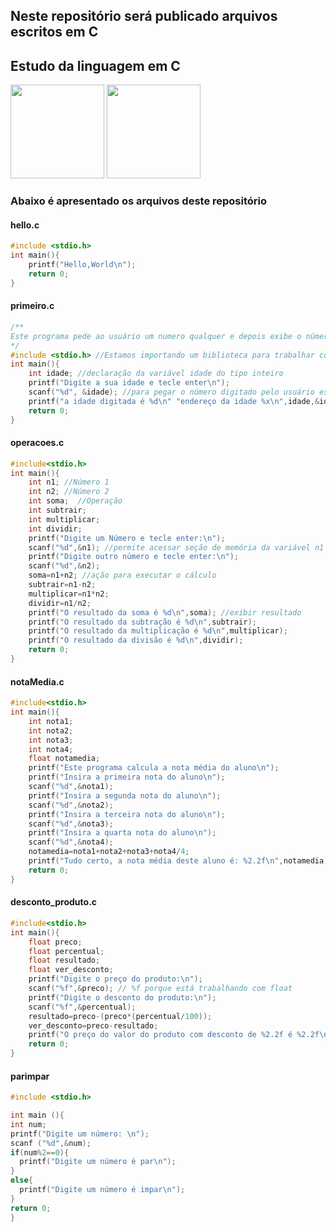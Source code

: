 ## Neste repositório será publicado arquivos escritos em C
## Estudo da linguagem em C

<img src="https://upload.wikimedia.org/wikipedia/commons/thumb/1/18/C_Programming_Language.svg/695px-C_Programming_Language.svg.png" height="150" width="150">

<img src="https://seeklogo.com/images/G/github-logo-5F384D0265-seeklogo.com.png" height="150" width="150">

### Abaixo é apresentado os arquivos deste repositório

#### hello.c


```c
#include <stdio.h>
int main(){
    printf("Hello,World\n");
    return 0;
}
```

#### primeiro.c

```c
/**
Este programa pede ao usuário um numero qualquer e depois exibe o número na tela
*/
#include <stdio.h> //Estamos importando um biblioteca para trabalhar com entrada e saída de dados
int main(){
    int idade; //declaração da variável idade do tipo inteiro 
    printf("Digite a sua idade e tecle enter\n");
    scanf("%d", &idade); //para pegar o número digitado pelo usuário estamos usando o comando scanf e adicionando o valor digitado ao endereço de memória da variável idade. Usamos o e-comercial para refêrenciar o endereço de memória da variável
    printf("a idade digitada é %d\n" "endereço da idade %x\n",idade,&idade);
    return 0;
}
```
#### operacoes.c

```c
#include<stdio.h>
int main(){
    int n1; //Número 1
    int n2; //Número 2
    int soma;  //Operação
    int subtrair;
    int multiplicar;
    int dividir;
    printf("Digite um Número e tecle enter:\n");
    scanf("%d",&n1); //permite acessar seção de memória da variável n1
    printf("Digite outro número e tecle enter:\n");
    scanf("%d",&n2);
    soma=n1+n2; //ação para executar o cálculo
    subtrair=n1-n2; 
    multiplicar=n1*n2; 
    dividir=n1/n2;
    printf("O resultado da soma é %d\n",soma); //exibir resultado
    printf("O resultado da subtração é %d\n",subtrair);
    printf("O resultado da multiplicação é %d\n",multiplicar);
    printf("O resultado da divisão é %d\n",dividir);
    return 0;
}
```
#### notaMedia.c

```c
#include<stdio.h>
int main(){
    int nota1;
    int nota2;
    int nota3;
    int nota4;
    float notamedia;
    printf("Este programa calcula a nota média do aluno\n");
    printf("Insira a primeira nota do aluno\n");
    scanf("%d",&nota1);
    printf("Insira a segunda nota do aluno\n");
    scanf("%d",&nota2);
    printf("Insira a terceira nota do aluno\n");
    scanf("%d",&nota3);
    printf("Insira a quarta nota do aluno\n");
    scanf("%d",&nota4);
    notamedia=nota1+nota2+nota3+nota4/4;
    printf("Tudo certo, a nota média deste aluno é: %2.2f\n",notamedia);
    return 0;
}
```
#### desconto_produto.c
```C
#include<stdio.h>
int main(){
    float preco;   
    float percentual;  
    float resultado;   
    float ver_desconto;
    printf("Digite o preço do produto:\n");
    scanf("%f",&preco); // %f porque está trabalhando com float
    printf("Digite o desconto do produto:\n");
    scanf("%f",&percentual); 
    resultado=preco-(preco*(percentual/100));
    ver_desconto=preco-resultado;
    printf("O preço do valor do produto com desconto de %2.2f é %2.2f\n",ver_desconto,resultado);
    return 0;
}

```
#### parimpar 
```C
#include <stdio.h>

int main (){
int num;
printf("Digite um número: \n");
scanf ("%d",&num);
if(num%2==0){
  printf("Digite um número é par\n");  
}
else{
  printf("Digite um número é impar\n");    
}
return 0;
}
```